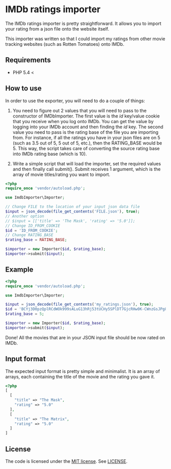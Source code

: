 # IMDb ratings importer

The IMDb ratings importer is pretty straightforward. It allows you to import your rating from a json file onto the website itself.

This importer was written so that I could import my ratings from other movie tracking websites (such as Rotten Tomatoes) onto IMDb.

## Requirements

* PHP 5.4 <

## How to use

In order to use the exporter, you will need to do a couple of things:

1. You need to figure out 2 values that you will need to pass to the constructor of IMDbImporter. The first value is the *id* key/value cookie that you receive when you log onto IMDb. You can get the value by logging into your IMDb account and then finding the *id* key. The second value you need to pass is the rating base of the file you are importing from. For instance, if all the ratings you have in your json files are on 5 (such as 3.5 out of 5, 5 out of 5, etc.), then the RATING_BASE would be 5. This way, the script takes care of converting the source rating base into IMDb rating base (which is 10).

2. Write a simple script that will load the importer, set the required values and then finally call submit(). Submit receives 1 argument, which is the array of movie titles/rating you want to import.

```php
<?php
require_once 'vendor/autoload.php';

use ImdbImporter\Importer;

// Change FILE to the location of your input json data file
$input = json_decode(file_get_contents('FILE.json'), true);
// Another option
// $input = [['title' => 'The Mask', 'rating' => '5.0']];
// Change ID_FROM_COOKIE
$id = 'ID_FROM_COOKIE';
// Change RATING_BASE
$rating_base = RATING_BASE;

$importer = new Importer($id, $rating_base);
$importer->submit($input);
```

## Example

```php
<?php
require_once 'vendor/autoload.php';

use ImdbImporter\Importer;

$input = json_decode(file_get_contents('my_ratings.json'), true);
$id = 'BCYj3D0pzQplRCdWOk999sALuG13hRj53tUCHy5SPlDT7GjcRHw0K-CWnzGsJPg8VC5jEw64mlaSucVtkCjKhvKZYO2SQ0CSTbspanBkgCdqHwRAlx_3h64JcwJLcU3Mmz2OTPr6BC7zrHzozJZ0BcsTNeEXLcsggl7-RsEIFYEnqdE';
$rating_base = 5;

$importer = new Importer($id, $rating_base);
$importer->submit($input);
```

Done! All the movies that are in your JSON input file should be now rated on IMDb.

## Input format

The expected input format is pretty simple and minimalist. It is an array of arrays, each containing the title of the movie and the rating you gave it.

```php
<?php
[
  [
    "title" => "The Mask",
    "rating" => "5.0"
  ],
  [
    "title" => "The Matrix",
    "rating" => "5.0"
  ]
]
```

## License

The code is licensed under the [MIT license](http://choosealicense.com/licenses/mit/). See [LICENSE](LICENSE).
